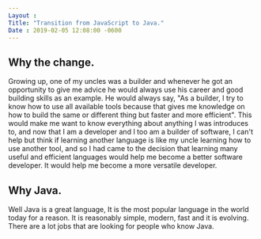 ```yaml
---
Layout :
Title: "Transition from JavaScript to Java."
Date : 2019-02-05 12:08:00 -0600
--- 
```


## Why the change.
Growing up, one of my uncles was a builder and whenever he got an opportunity to give me advice he would always use his career and good building skills as an example.
He would always say, "As a builder, I try to know how to use all available tools because that gives me knowledge on how to build the same or different thing but faster and more efficient".
This would make me want to know everything about anything I was introduces to, and now that I am a developer and I too am a builder of software, I can't help but think if learning another
language is like my uncle learning how to use another tool, and so I had came to the decision that learning many useful and efficient languages would help me become a better software developer.
It would help me become a more versatile developer.

## Why Java.
Well Java is a great language, It is the most popular language in the world today for a reason.
It is reasonably simple, modern, fast and it is evolving.
There are a lot jobs that are looking for people who know Java.

